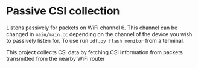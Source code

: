 # Passive CSI collection

Listens passively for packets on WiFi channel 6. 
This channel can be changed in `main/main.cc` depending on the channel of the device you wish to passively listen for.
To use run `idf.py flash monitor` from a terminal.

This project collects CSI data by fetching CSI information from packets transmitted from the nearby WiFi router 
